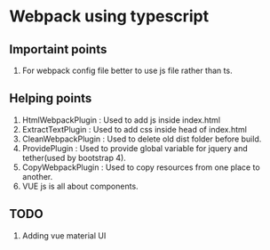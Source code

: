 # Webpack using typescript

## Importaint points
1. For webpack config file better to use js file rather than ts.

## Helping points
1.  HtmlWebpackPlugin   :   Used to add js inside index.html
2.  ExtractTextPlugin   :   Used to add css inside head of index.html
3.  CleanWebpackPlugin  :   Used to delete old dist folder before build.
4.  ProvidePlugin       :   Used to provide global variable for jquery and tether(used by bootstrap 4).
5.  CopyWebpackPlugin   :   Used to copy resources from one place to another.
6.  VUE js is all about components.


## TODO
1.  Adding vue material UI

